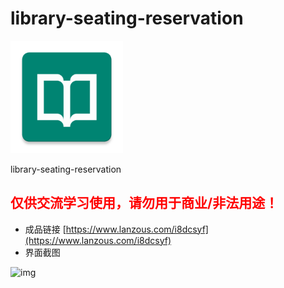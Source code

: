 # library-seating-reservation
<img src="https://github.com/yaokui2018/library-seating-reservation/blob/master/app/src/main/ic_launcher-web.png?raw=true" width="180">

library-seating-reservation
## <font color=red>仅供交流学习使用，请勿用于商业/非法用途！</font>

- 成品链接 [https://www.lanzous.com/i8dcsyf](https://www.lanzous.com/i8dcsyf)
- 界面截图

![img](http://yaokui.ltd:8080/seat/1/0.jpg)

